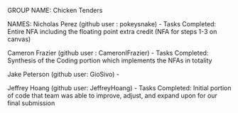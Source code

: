 GROUP NAME: Chicken Tenders

NAMES:
  Nicholas Perez (github user : pokeysnake)
      - Tasks Completed: Entire NFA including the floating point extra credit (NFA for steps 1-3 on canvas)

  Cameron Frazier (github user : CameronIFrazier)
      - Tasks Completed: Synthesis of the Coding portion which implements the NFAs in totality 

  Jake Peterson (github user: GioSivo)
      - 

  Jeffrey Hoang (github user: JeffreyHoang)
      - Tasks Completed: Initial portion of code that team was able to improve, adjust, and expand upon for our final submission
